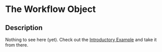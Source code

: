 ﻿---
sidebar_position: 1
---

# The Workflow Object

## Description

Nothing to see here (yet).
Check out the [Introductory Example](../Examples/examples-simple.md) and take it from there.
